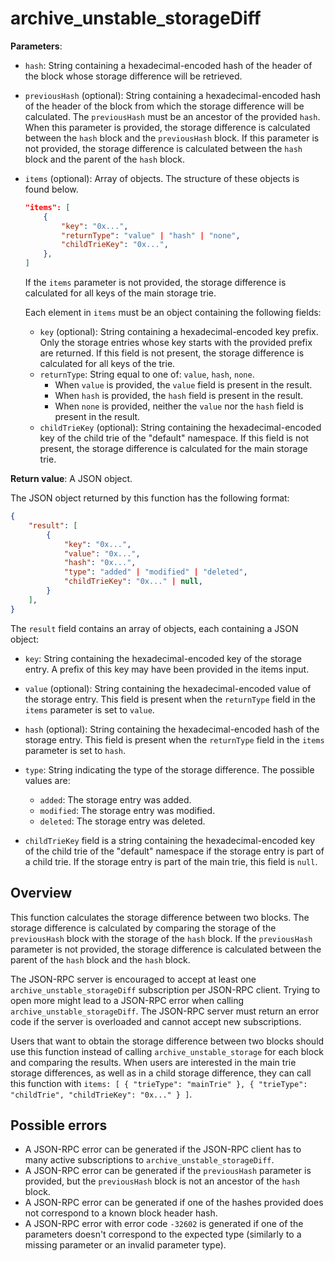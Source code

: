 # archive_unstable_storageDiff

**Parameters**:

- `hash`: String containing a hexadecimal-encoded hash of the header of the block whose storage difference will be retrieved.

- `previousHash` (optional): String containing a hexadecimal-encoded hash of the header of the block from which the storage difference will be calculated. The `previousHash` must be an ancestor of the provided `hash`.  When this parameter is provided, the storage difference is calculated between the `hash` block and the `previousHash` block. If this parameter is not provided, the storage difference is calculated between the `hash` block and the parent of the `hash` block.

- `items` (optional): Array of objects. The structure of these objects is found below.

    ```json
    "items": [
        {
            "key": "0x...",
            "returnType": "value" | "hash" | "none",
            "childTrieKey": "0x...",
        },
    ]
    ```

  If the `items` parameter is not provided, the storage difference is calculated for all keys of the main storage trie.

  Each element in `items` must be an object containing the following fields:

  - `key` (optional): String containing a hexadecimal-encoded key prefix. Only the storage entries whose key starts with the provided prefix are returned. If this field is not present, the storage difference is calculated for all keys of the trie.
  - `returnType`: String equal to one of: `value`, `hash`, `none`.
    - When `value` is provided, the `value` field is present in the result.
    - When `hash` is provided, the `hash` field is present in the result.
    - When `none` is provided, neither the `value` nor the `hash` field is present in the result.
  - `childTrieKey` (optional): String containing the hexadecimal-encoded key of the child trie of the "default" namespace. If this field is not present, the storage difference is calculated for the main storage trie.

**Return value**: A JSON object.

The JSON object returned by this function has the following format:

```json
{
    "result": [
        {
            "key": "0x...",
            "value": "0x...",
            "hash": "0x...",
            "type": "added" | "modified" | "deleted",
            "childTrieKey": "0x..." | null,
        }
    ],
}
```

The `result` field contains an array of objects, each containing a JSON object:

- `key`: String containing the hexadecimal-encoded key of the storage entry. A prefix of this key may have been provided in the items input.

- `value` (optional): String containing the hexadecimal-encoded value of the storage entry. This field is present when the `returnType` field in the `items` parameter is set to `value`.

- `hash` (optional): String containing the hexadecimal-encoded hash of the storage entry. This field is present when the `returnType` field in the `items` parameter is set to `hash`.

- `type`: String indicating the type of the storage difference. The possible values are:
  - `added`: The storage entry was added.
  - `modified`: The storage entry was modified.
  - `deleted`: The storage entry was deleted.

- `childTrieKey` field is a string containing the hexadecimal-encoded key of the child trie of the "default" namespace if the storage entry is part of a child trie. If the storage entry is part of the main trie, this field is `null`.

## Overview

This function calculates the storage difference between two blocks. The storage difference is calculated by comparing the storage of the `previousHash` block with the storage of the `hash` block. If the `previousHash` parameter is not provided, the storage difference is calculated between the parent of the `hash` block and the `hash` block.

The JSON-RPC server is encouraged to accept at least one `archive_unstable_storageDiff` subscription per JSON-RPC client. Trying to open more might lead to a JSON-RPC error when calling `archive_unstable_storageDiff`. The JSON-RPC server must return an error code if the server is overloaded and cannot accept new subscriptions.

Users that want to obtain the storage difference between two blocks should use this function instead of calling `archive_unstable_storage` for each block and comparing the results.
When users are interested in the main trie storage differences, as well as in a child storage difference, they can call this function with `items: [ { "trieType": "mainTrie" }, { "trieType": "childTrie", "childTrieKey": "0x..." } ]`.

## Possible errors

- A JSON-RPC error can be generated if the JSON-RPC client has to many active subscriptions to `archive_unstable_storageDiff`.
- A JSON-RPC error can be generated if the `previousHash` parameter is provided, but the `previousHash` block is not an ancestor of the `hash` block.
- A JSON-RPC error can be generated if one of the hashes provided does not correspond to a known block header hash.
- A JSON-RPC error with error code `-32602` is generated if one of the parameters doesn't correspond to the expected type (similarly to a missing parameter or an invalid parameter type).
